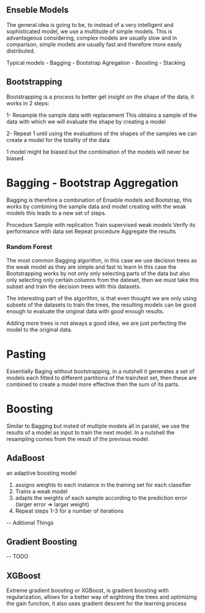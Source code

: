 ## Enseble Models

The general idea is going to be, to instead of a very intelligent and sophisticated model, we use a multitude of simple models. This is advantageous considering, complex models are usually slow and in comparison, simple models are usually fast and therefore more easily distributed.

Typical models
	- Bagging - Bootstrap Agregation
	- Boosting
	- Stacking

## Bootstrapping

Bootstrapping is a process to better get insight on the shape of the data, it works in 2 steps:

1- Resample the sample data with replacement 
	This obtains a sample of the data with which we will evaluate the shape by creating a model

2- Repeat 1 until using the evaluations of the shapes of the samples we can create a model for the totality of the data

1 model might be biased but the combination of the models will never be biased.

# Bagging - Bootstrap Aggregation

Bagging is therefore a combination of Enseble models and Bootstrap, this works by combining the sample data and model creating with the weak models this leads to a new set of steps.

Procedure
	Sample with replication
	Train supervised weak models
	Verify its performance with data set
	Repeat procedure
	Aggregate the results

### Random Forest

The most common Bagging algorithm, in this case we use decision trees as the weak model as they are simple and fast to learn
In this case the Bootstrapping works by not only only selecting parts of the data but also only selecting only certain columns from the dateset, then we must take this subset and train the decision trees with this datasets.

The interesting part of the algorithm, is that even thought we are only using subsets of the datasets to train the trees, the resulting models can be good enough to evaluate the original data with good enough results.

Adding more trees is not always a good idea, we are just perfecting the model to the original data.

# Pasting

Essentially Baging without bootstrapping, in a nutshell it generates a set of models each fitted to different partitions of the train/test set, then these are combined to create a model more effective then the sum of its parts.

# Boosting

Similar to Bagging but insted of multiple models all in paralel, we use the results of a model as input to train the next model. In a nutshell the resampling comes from the result of the previous model.

## AdaBoost

an adaptive boosting model

1. assigns weights to each instance in the training set for each  classifier  
1. Trains a weak model  
2. adapts the weights of each sample according to the prediction  error (larger error => larger weight)  
4. Repeat steps 1-3 for a number of iterations

-- Aditional Things

## Gradient Boosting

-- TODO

## XGBoost

Extreme gradient boosting or XGBoost, is gradient boosting with regularization, allows for a better way of wightning the trees and optimizing the gain function, it also uses gradient descent for the learning process